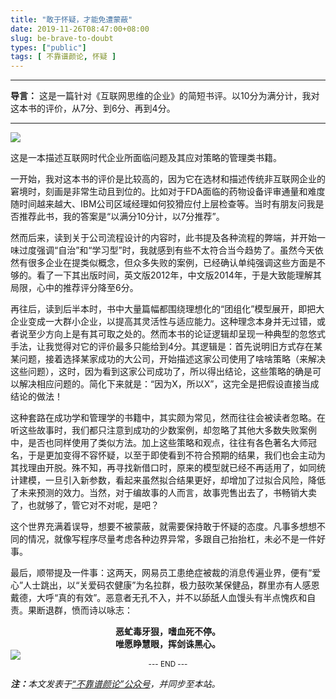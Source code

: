 ```yaml
---
title: "敢于怀疑，才能免遭蒙蔽"
date: 2019-11-26T08:47:00+08:00
slug: be-brave-to-doubt
types: ["public"]
tags: [ 不靠谱颜论, 怀疑 ]
---
```


---

**导言：** 这是一篇针对《互联网思维的企业》的简短书评。以10分为满分计，我对这本书的评价，从7分、到6分、再到4分。

---

<img src="images/2019-11-26/book-cover.jpg" style="max-width:250px"/>

这是一本描述互联网时代企业所面临问题及其应对策略的管理类书籍。

一开始，我对这本书的评价是比较高的，因为它在选材和描述传统非互联网企业的窘境时，刻画是非常生动且到位的。比如对于FDA面临的药物设备评审通量和难度随时间越来越大、IBM公司区域经理如何狡猾应付上层检查等。当时有朋友问我是否推荐此书，我的答案是“以满分10分计，以7分推荐”。

然而后来，读到关于公司流程设计的内容时，此书提及各种流程的弊端，并开始一味过度强调“自治”和“学习型”时，我就感到有些不太符合当今趋势了。虽然今天依然有很多企业在提类似概念，但众多失败的案例，已经确认单纯强调这些方面是不够的。看了一下其出版时间，英文版2012年，中文版2014年，于是大致能理解其局限，心中的推荐评分降至6分。

再往后，读到后半本时，书中大量篇幅都围绕理想化的“团组化”模型展开，即把大企业变成一大群小企业，以提高其灵活性与适应能力。这种理念本身并无过错，或者说至少方向上是有其可取之处的。然而本书的论证逻辑却呈现一种典型的忽悠式手法，让我觉得对它的评价最多只能给到4分。其逻辑是：首先说明旧方式存在某某问题，接着选择某家成功的大公司，开始描述这家公司使用了啥啥策略（来解决这些问题），这时，因为看到这家公司成功了，所以得出结论，这些策略的确是可以解决相应问题的。简化下来就是：“因为X，所以X”，这完全是把假设直接当成结论的做法！

这种套路在成功学和管理学的书籍中，其实颇为常见，然而往往会被读者忽略。在听这些故事时，我们都只注意到成功的少数案例，却忽略了其他大多数失败案例中，是否也同样使用了类似方法。加上这些策略和观点，往往有各色著名大师冠名，于是更加变得不容怀疑，以至于即使看到不符合预期的结果，我们也会主动为其找理由开脱。殊不知，再寻找新借口时，原来的模型就已经不再适用了，如同统计建模，一旦引入新参数，看起来虽然拟合结果更好，却增加了过拟合风险，降低了未来预测的效力。当然，对于编故事的人而言，故事兜售出去了，书畅销大卖了，也就够了，管它对不对呢，是吧？

这个世界充满着误导，想要不被蒙蔽，就需要保持敢于怀疑的态度。凡事多想想不同的情况，就像写程序尽量考虑各种边界异常，多跟自己抬抬杠，未必不是一件好事。

最后，顺带提及一件事：这两天，网易员工患绝症被裁的消息传遍业界，便有“爱心”人士跳出，以“关爱码农健康”为名拉群，极力鼓吹某保健品，群里亦有人感恩戴德，大呼“真的有效”。恶意者无孔不入，并不以舔舐人血馒头有半点愧疚和自责。果断退群，愤而诗以咏志：

<center><b>
恶虻毒牙狠，嗜血死不停。<br>
唯愿睁慧眼，挥剑诛黑心。
</b></center>

<img src="images/2019-11-26/confusion.png" style="max-width:400px"/>

<center><small>--- END ---</small></center>

<i><b>注：</b>本文发表于[“不靠谱颜论”公众号](https://mp.weixin.qq.com/s/lgzVm76hQzmgBP8h81wnew)，并同步至本站。</i>
